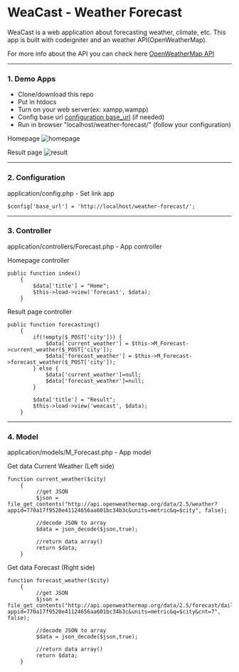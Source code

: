 # WeaCast - Weather Forecast
WeaCast is a web application about forecasting weather, climate, etc. This app is built with codeigniter and an weather API(OpenWeatherMap).

For more info about the API you can check here [OpenWeatherMap API](http://openweathermap.org/api)

***
### 1. Demo Apps
* Clone/download this repo
* Put in htdocs
* Turn on your web server(ex: xampp,wampp)
* Config base url [configuration base_url](https://github.com/zakishaquille/weather_forecast#2-configuration) (if needed)
* Run in browser "localhost/weather-forecast/" (follow your configuration)

Homepage
![homepage](https://s27.postimg.org/vvdibdlur/download.png)

Result page
![result](https://s29.postimg.org/nro33ew3b/Wea_Cast_Result.png)

***
### 2. Configuration
application/config.php - Set link app

`$config['base_url'] = 'http://localhost/weather-forecast/';`

***
### 3. Controller
application/controllers/Forecast.php - App controller

Homepage controller

```
public function index()
	{
		$data['title'] = "Home";
		$this->load->view('forecast', $data);
	}
```

Result page controller

```
public function forecasting()
	{
		if(!empty($_POST['city'])) {
			$data['current_weather'] = $this->M_Forecast->current_weather($_POST['city']);
			$data['forecast_weather'] = $this->M_Forecast->forecast_weather($_POST['city']);
		} else {
			$data['current_weather']=null;
			$data['forecast_weather']=null;
		}
		
		$data['title'] = "Result";
        $this->load->view('weacast', $data);
	}
```

***
### 4. Model
application/models/M_Forecast.php - App model

Get data Current Weather (Left side)

```
function current_weather($city)
    {
		 //get JSON
		 $json = file_get_contents("http://api.openweathermap.org/data/2.5/weather?appid=770a17f9520e41124656aa601bc34b3c&units=metric&q=$city", false);

		 //decode JSON to array
		 $data = json_decode($json,true);
		 
		 //return data array()
		 return $data;
    }
```

Get data Forecast (Right side)

```
function forecast_weather($city)
    {
		 //get JSON
		 $json = file_get_contents("http://api.openweathermap.org/data/2.5/forecast/daily?appid=770a17f9520e41124656aa601bc34b3c&units=metric&q=$city&cnt=7", false);

		 //decode JSON to array
		 $data = json_decode($json,true);
		 
		 //return data array()
		 return $data;
    }
```
